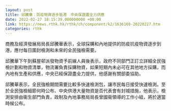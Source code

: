 ```yaml
---
layout: post
title: 邱騰華：防疫物資逐步抵港　中央保證盡全力供應
date: 2022-02-27 18:15:39.000000000 +08:00
link: https://news.rthk.hk/rthk/ch/component/k2/1636169-20220227.htm
categories: rthk
---
```


商務及經濟發展局局長邱騰華表示，全球採購和內地提供的防疫抗疫物資逐步到港，應付每日圍封檢測和未來的全民強檢需要。

邱騰華下午到蘇屋邨派發物資予前線人員後表示，政府不同部門正訂立詳細全民強檢計劃和物資清單，物流署負責採購物資，如果短期內未必可在其他地方採購，而內地有生產和供應，中央已經保證盡全力提供，他感謝有關部委協助。

邱騰華表示，全民強檢期間需要比較多快速檢測包，讓市民每日接受快速檢測。至於全民強檢細節何時公布、中央供港大量物資是否代表會有封城措施，他表示，檢測安排由衞生部門負責，政制及內地事務局局長曾國衞領導的工作小組，將於適當時候公布。
